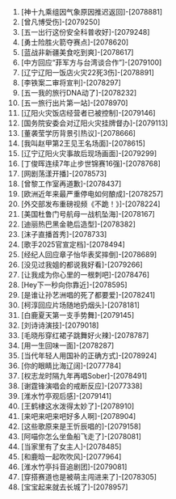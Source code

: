 
1. [神十九乘组因气象原因推迟返回]-[2078881]
1. [曾凡博受伤]-[2079250]
1. [五一出行这份安全科普收好]-[2079248]
1. [勇士险胜火箭夺赛点]-[2078620]
1. [蓝战非新疆美食吃到爽]-[2078617]
1. [中方回应“菲军方与台湾谈合作”]-[2079100]
1. [辽宁辽阳一饭店火灾22死3伤]-[2078891]
1. [李铁案二审将宣判]-[2078297]
1. [五一我的旅行DNA动了]-[2078232]
1. [五一旅行出片第一站]-[2078970]
1. [辽阳火灾饭店经营者已被控制]-[2079146]
1. [国务院安委会对辽阳火灾挂牌督办]-[2079113]
1. [董袭莹学历背景引热议]-[2078666]
1. [我叫赵甲第2王见王名场面]-[2078615]
1. [辽宁辽阳火灾事故后现场画面]-[2079299]
1. [丁俊晖连续7年止步世锦赛16强]-[2078768]
1. [网剧荡漾开播]-[2078573]
1. [曾黎工作室再道歉]-[2078437]
1. [欧洲近年来最严重停电如何酿成]-[2078257]
1. [外交部发布重磅视频《不跪！》]-[2078224]
1. [美国杜鲁门号航母一战机坠海]-[2078167]
1. [迪丽热巴黑金艳后造型]-[2078382]
1. [沫子直播首秀]-[2078733]
1. [歌手2025官宣定档]-[2078494]
1. [经纪人回应章子怡华表奖摔倒]-[2078689]
1. [没见过我姐的都说我好看]-[2079266]
1. [让我成为你心里的一根刺吧]-[2078476]
1. [Hey下一秒向你靠近]-[2078595]
1. [是谁让孙艺洲唱的死了都要爱]-[2078241]
1. [柯淳回应片场随地扔烟头]-[2078181]
1. [白鹿夏天第一支手势舞]-[2079145]
1. [刘诗诗演技]-[2079018]
1. [毛晓彤穿红裙子跳舞好火辣]-[2078787]
1. [用一生回味一面]-[2078287]
1. [当代年轻人用国补的正确方式]-[2078924]
1. [你的眼睛比海辽阔]-[2077784]
1. [权志龙时隔九年再唱Sober]-[2078491]
1. [谢霆锋演唱会的戒断反应]-[2077338]
1. [淮水竹亭观后感]-[2079141]
1. [王鹤棣这水泼得太妙了]-[2078910]
1. [来吧来吧来吧好多人啊]-[2078904]
1. [这些歌原来是王忻辰唱的]-[2079158]
1. [阿喵你怎么坐鱼船飞走了]-[2078081]
1. [当家里有了女主人]-[2078485]
1. [和鹿晗一起吹吹风]-[2077964]
1. [淮水竹亭抖音追剧团]-[2079081]
1. [穿搭赛道也是被萌主闯进来了]-[2078305]
1. [宝宝起来就去长城了]-[2078957]